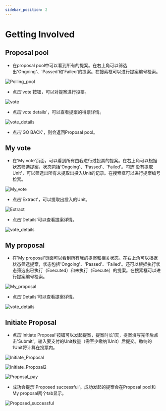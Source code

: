 ```yaml
---
sidebar_position: 2
---
```


# Getting Involved

## Proposal pool

* 在proposal pool中可以看到所有的提案。在右上角可以筛选出'Ongoing'、'Passed'和'Failed'的提案。在搜索框可以进行提案编号检索。

![Polling_pool](/img/docs/3.1Polling_pool.png)


* 点击'vote'按钮，可以对提案进行投票。

![vote](/img/docs/3.1.1vote.png)

* 点击'vote details'，可以查看提案的得票详情。

![vote_details](/img/docs/3.1.2vote_details.png)

* 点击'GO BACK'，则会返回Proposal pool。

## My vote

* 在'My vote'页面，可以看到所有由我进行过投票的提案。在右上角可以根据状态筛选提案，状态包括'Ongoing'、'Passed'、'Failed'。勾选'没有提取Unit'，可以筛选出所有未提取出投入Unit的记录。在搜索框可以进行提案编号检索。

![My_vote](/img/docs/3.2.1My_vote.png)


* 点击'Extract'，可以提取出投入的Unit。

![Extract](/img/docs/3.2.2Extract.png)

* 点击'Details'可以查看提案详情。

![vote_details](/img/docs/3.1.2vote_details.png)

## My proposal

* 在'My proposal'页面可以看到所有我的提案和相关状态。在右上角可以根据状态筛选提案，状态包括'Ongoing'、'Passed'、'Failed'。还可以根据执行状态筛选出已执行（Executed）和未执行（Execute）的提案。在搜索框可以进行提案编号检索。

![My_proposal](/img/docs/3.3.1My_proposal.png)

* 点击'Details'可以查看提案详情。

![vote_details](/img/docs/3.1.2vote_details.png)

## Initiate Proposal

* 点击'Initiate Proposal'按钮可以发起提案，提案时长1天，提案填写完毕后点击'Submit'，输入要支付的Unit数量（需至少缴纳1Unit）后提交。缴纳的1Unit将计算在投票内。


![Initiate_Proposal](/img/docs/3.3.3Initiate_Proposal.png)

![Initiate_Proposal2](/img/docs/3.3.3Initiate_Proposal2.png)

![Proposal_pay](/img/docs/3.3.4Proposal_pay.png)

* 成功会提示'Proposed successful'。成功发起的提案会在Proposal pool和My proposal两个tab显示。

![Proposed_successful](/img/docs/3.3.5Proposed_successful.png)
